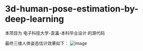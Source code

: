 # 3d-human-pose-estimation-by-deep-learning

本项目为 电子科技大学-袁瀛-本科毕业设计 的源代码

最终三维人体姿态估计效果如下：
![image](https://raw.githubusercontent.com/yyexplorer/3d-human-pose-estimation-by-deep-learning/blob/main/output.gif)
